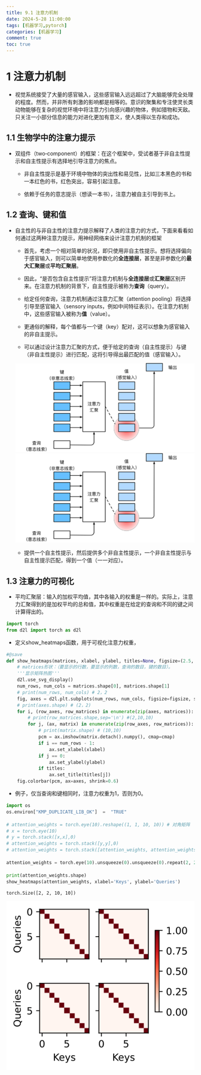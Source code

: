 ```yaml
---
title: 9.1 注意力机制
date: 2024-5-28 11:00:00
tags: [机器学习,pytorch]
categories: [机器学习]
comment: true
toc: true
---
```

#  
<!--more-->
# 1 注意力机制

- 视觉系统接受了大量的感官输入，这些感官输入远远超过了大脑能够完全处理的程度。然而，并非所有刺激的影响都是相等的。意识的聚集和专注使灵长类动物能够在复杂的视觉环境中将注意力引向感兴趣的物体，例如猎物和天敌。只关注一小部分信息的能力对进化更加有意义，使人类得以生存和成功。

## 1.1 生物学中的注意力提示

- 双组件（two‐component）的框架：在这个框架中，受试者基于非自主性提示和自主性提示有选择地引导注意力的焦点。

    - 非自主性提示是基于环境中物体的突出性和易见性，比如三本黑色的书和一本红色的书，红色突出，容易引起注意。

    - 依赖于任务的意志提示（想读一本书），注意力被自主引导到书上。

## 1.2 查询、键和值

- 自主性的与非自主性的注意力提示解释了人类的注意力的方式，下面来看看如何通过这两种注意力提示，用神经网络来设计注意力机制的框架

    - 首先，考虑一个相对简单的状况，即只使用非自主性提示。想将选择偏向于感官输入，则可以简单地使用参数化的**全连接层**，甚至是非参数化的**最大汇聚层**或**平均汇聚层**。

    - 因此，“是否包含自主性提示”将注意力机制与**全连接层**或**汇聚层**区别开来。在注意力机制的背景下，自主性提示被称为**查询**（query）。
    
    - 给定任何查询，注意力机制通过注意力汇聚（attention pooling）将选择引导至感官输入（sensory inputs，例如中间特征表示）。在注意力机制中，这些感官输入被称为**值**（value）。

    - 更通俗的解释，每个值都与一个键（key）配对，这可以想象为感官输入的非自主提示。

    - 可以通过设计注意力汇聚的方式，便于给定的查询（自主性提示）与键（非自主性提示）进行匹配，这将引导得出最匹配的值（感官输入）。

    ![](../../../../../../themes/yilia/source/img/deeplearning/code/pytorch/9_attention/1_attention_cues/1.png)
    ![](img/deeplearning/code/pytorch/9_attention/1_attention_cues/1.png)

    - 提供一个自主性提示，然后提供多个非自主性提示，一个非自主性提示与自主性提示匹配，得到一个值（一一对应）。


## 1.3 注意力的可视化

- 平均汇聚层：输入的加权平均值，其中各输入的权重是一样的。实际上，注意力汇聚得到的是加权平均的总和值，其中权重是在给定的查询和不同的键之间计算得出的。



```python
import torch
from d2l import torch as d2l
```

- 定义show_heatmaps函数，用于可视化注意力权重，


```python
#@save
def show_heatmaps(matrices, xlabel, ylabel, titles=None, figsize=(2.5, 2.5), cmap='Reds'):
    # matrices形状：（要显示的行数，要显示的列数，查询的数目，键的数目）。
    '''显示矩阵热图'''
    d2l.use_svg_display()
    num_rows, num_cols = matrices.shape[0], matrices.shape[1]
    # print(num_rows, num_cols) # 2，2
    fig, axes = d2l.plt.subplots(num_rows, num_cols, figsize=figsize, sharex=True, sharey=True, squeeze=False)
    # print(axes.shape) # (2，2)
    for i, (row_axes, row_matrices) in enumerate(zip(axes, matrices)):
        # print(row_matrices.shape,sep='\n') #(2,10,10)
        for j, (ax, matrix) in enumerate(zip(row_axes, row_matrices)):
            # print(matrix.shape) # (10,10)
            pcm = ax.imshow(matrix.detach().numpy(), cmap=cmap)
            if i == num_rows - 1:
                ax.set_xlabel(xlabel)
            if j == 0:
                ax.set_ylabel(ylabel)
            if titles:
                ax.set_title(titles[j])
    fig.colorbar(pcm, ax=axes, shrink=0.6)
```

- 例子，仅当查询和键相同时，注意力权重为1，否则为0。



```python
import os
os.environ["KMP_DUPLICATE_LIB_OK"]  =  "TRUE"

# attention_weights = torch.eye(10).reshape((1, 1, 10, 10)) # 对角矩阵
# x = torch.eye(10)
# y = torch.stack([x,x],0)
# attention_weights = torch.stack([y,y],0)
# attention_weights = torch.stack([attention_weights, attention_weights], 0)

attention_weights = torch.eye(10).unsqueeze(0).unsqueeze(0).repeat(2, 2, 1, 1)

print(attention_weights.shape)
show_heatmaps(attention_weights, xlabel='Keys', ylabel='Queries')
```

    torch.Size([2, 2, 10, 10])
    


    
![svg](img/deeplearning/code/pytorch/9_attention/1_attention_cues_files/1_attention_cues_5_1.svg)
    

